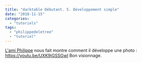 ```yaml
---
title: "darktable Débutant. 5. Développement simple"
date: "2018-11-15"
categories: 
  - "tutoriels"
tags: 
  - "philippedeletree"
  - "tutoriel"
---
```


[L'ami Philippe](https://www.youtube.com/channel/UCyuC63yBPP5vteLZ-l7T8OA) nous fait montre comment il développe une photo : https://youtu.be/UXK9jGSSGwI Bon visionnage.
